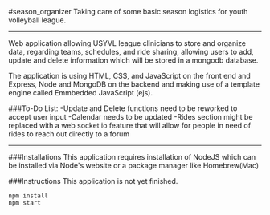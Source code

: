 #season_organizer
Taking care of some basic season logistics for youth volleyball league.

---

Web application allowing USYVL league clinicians to store and organize data, regarding teams, schedules, and ride sharing, allowing users to add, update and delete information which will be stored in a mongodb database. 

The application is using HTML, CSS, and JavaScript on the front end and Express, Node and MongoDB on the backend and making use of a template engine called Emmbedded JavaScript (ejs).

###To-Do List:
-Update and Delete functions need to be reworked to accept user input
-Calendar needs to be  updated
-Rides section might be replaced with a web socket io feature that will allow  for  people  in need of rides to reach out directly to a forum

---

###Installations
This application requires installation of NodeJS which can be installed via Node's website or a package manager like Homebrew(Mac)


###Instructions
This application is not yet  finished.
```shell
npm install 
npm start
```
